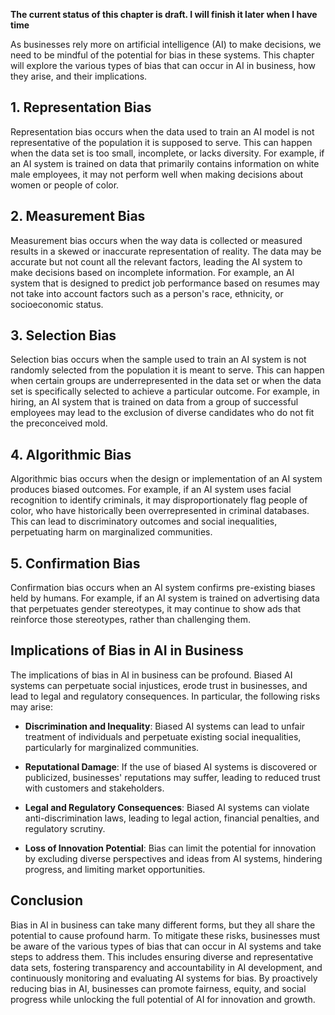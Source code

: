 **The current status of this chapter is draft. I will finish it later when I have time**

As businesses rely more on artificial intelligence (AI) to make decisions, we need to be mindful of the potential for bias in these systems. This chapter will explore the various types of bias that can occur in AI in business, how they arise, and their implications.

**1. Representation Bias**
--------------------------

Representation bias occurs when the data used to train an AI model is not representative of the population it is supposed to serve. This can happen when the data set is too small, incomplete, or lacks diversity. For example, if an AI system is trained on data that primarily contains information on white male employees, it may not perform well when making decisions about women or people of color.

**2. Measurement Bias**
-----------------------

Measurement bias occurs when the way data is collected or measured results in a skewed or inaccurate representation of reality. The data may be accurate but not count all the relevant factors, leading the AI system to make decisions based on incomplete information. For example, an AI system that is designed to predict job performance based on resumes may not take into account factors such as a person's race, ethnicity, or socioeconomic status.

**3. Selection Bias**
---------------------

Selection bias occurs when the sample used to train an AI system is not randomly selected from the population it is meant to serve. This can happen when certain groups are underrepresented in the data set or when the data set is specifically selected to achieve a particular outcome. For example, in hiring, an AI system that is trained on data from a group of successful employees may lead to the exclusion of diverse candidates who do not fit the preconceived mold.

**4. Algorithmic Bias**
-----------------------

Algorithmic bias occurs when the design or implementation of an AI system produces biased outcomes. For example, if an AI system uses facial recognition to identify criminals, it may disproportionately flag people of color, who have historically been overrepresented in criminal databases. This can lead to discriminatory outcomes and social inequalities, perpetuating harm on marginalized communities.

**5. Confirmation Bias**
------------------------

Confirmation bias occurs when an AI system confirms pre-existing biases held by humans. For example, if an AI system is trained on advertising data that perpetuates gender stereotypes, it may continue to show ads that reinforce those stereotypes, rather than challenging them.

**Implications of Bias in AI in Business**
------------------------------------------

The implications of bias in AI in business can be profound. Biased AI systems can perpetuate social injustices, erode trust in businesses, and lead to legal and regulatory consequences. In particular, the following risks may arise:

* **Discrimination and Inequality**: Biased AI systems can lead to unfair treatment of individuals and perpetuate existing social inequalities, particularly for marginalized communities.

* **Reputational Damage**: If the use of biased AI systems is discovered or publicized, businesses' reputations may suffer, leading to reduced trust with customers and stakeholders.

* **Legal and Regulatory Consequences**: Biased AI systems can violate anti-discrimination laws, leading to legal action, financial penalties, and regulatory scrutiny.

* **Loss of Innovation Potential**: Bias can limit the potential for innovation by excluding diverse perspectives and ideas from AI systems, hindering progress, and limiting market opportunities.

**Conclusion**
--------------

Bias in AI in business can take many different forms, but they all share the potential to cause profound harm. To mitigate these risks, businesses must be aware of the various types of bias that can occur in AI systems and take steps to address them. This includes ensuring diverse and representative data sets, fostering transparency and accountability in AI development, and continuously monitoring and evaluating AI systems for bias. By proactively reducing bias in AI, businesses can promote fairness, equity, and social progress while unlocking the full potential of AI for innovation and growth.
